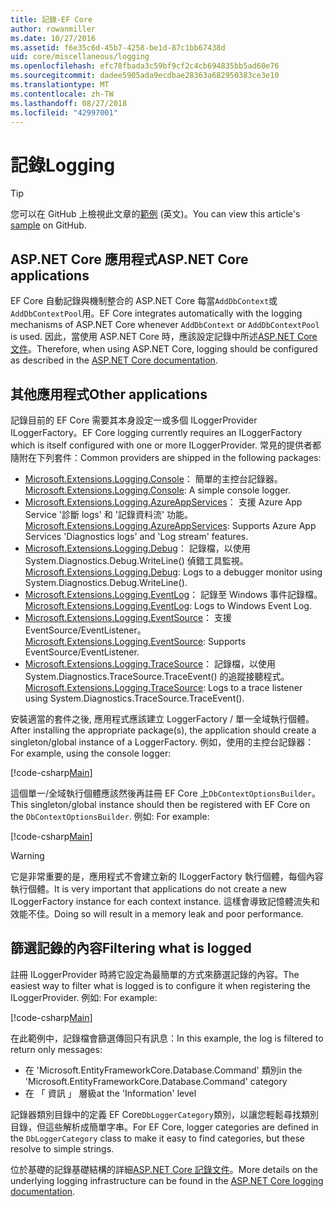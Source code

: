 ```yaml
---
title: 記錄-EF Core
author: rowanmiller
ms.date: 10/27/2016
ms.assetid: f6e35c6d-45b7-4258-be1d-87c1bb67438d
uid: core/miscellaneous/logging
ms.openlocfilehash: efc78fbada3c59bf9cf2c4cb694835bb5ad60e76
ms.sourcegitcommit: dadee5905ada9ecdbae28363a682950383ce3e10
ms.translationtype: MT
ms.contentlocale: zh-TW
ms.lasthandoff: 08/27/2018
ms.locfileid: "42997001"
---
```

# <a name="logging"></a><span data-ttu-id="59c17-102">記錄</span><span class="sxs-lookup"><span data-stu-id="59c17-102">Logging</span></span>

> [!TIP]  
> <span data-ttu-id="59c17-103">您可以在 GitHub 上檢視此文章的[範例](https://github.com/aspnet/EntityFramework.Docs/tree/master/samples/core/Miscellaneous/Logging) \(英文\)。</span><span class="sxs-lookup"><span data-stu-id="59c17-103">You can view this article's [sample](https://github.com/aspnet/EntityFramework.Docs/tree/master/samples/core/Miscellaneous/Logging) on GitHub.</span></span>

## <a name="aspnet-core-applications"></a><span data-ttu-id="59c17-104">ASP.NET Core 應用程式</span><span class="sxs-lookup"><span data-stu-id="59c17-104">ASP.NET Core applications</span></span>

<span data-ttu-id="59c17-105">EF Core 自動記錄與機制整合的 ASP.NET Core 每當`AddDbContext`或`AddDbContextPool`用。</span><span class="sxs-lookup"><span data-stu-id="59c17-105">EF Core integrates automatically with the logging mechanisms of ASP.NET Core whenever `AddDbContext` or `AddDbContextPool` is used.</span></span> <span data-ttu-id="59c17-106">因此，當使用 ASP.NET Core 時，應該設定記錄中所述[ASP.NET Core 文件](https://docs.microsoft.com/en-us/aspnet/core/fundamentals/logging?tabs=aspnetcore2x)。</span><span class="sxs-lookup"><span data-stu-id="59c17-106">Therefore, when using ASP.NET Core, logging should be configured as described in the [ASP.NET Core documentation](https://docs.microsoft.com/en-us/aspnet/core/fundamentals/logging?tabs=aspnetcore2x).</span></span>

## <a name="other-applications"></a><span data-ttu-id="59c17-107">其他應用程式</span><span class="sxs-lookup"><span data-stu-id="59c17-107">Other applications</span></span>

<span data-ttu-id="59c17-108">記錄目前的 EF Core 需要其本身設定一或多個 ILoggerProvider ILoggerFactory。</span><span class="sxs-lookup"><span data-stu-id="59c17-108">EF Core logging currently requires an ILoggerFactory which is itself configured with one or more ILoggerProvider.</span></span> <span data-ttu-id="59c17-109">常見的提供者都隨附在下列套件：</span><span class="sxs-lookup"><span data-stu-id="59c17-109">Common providers are shipped in the following packages:</span></span>

* <span data-ttu-id="59c17-110">[Microsoft.Extensions.Logging.Console](https://www.nuget.org/packages/Microsoft.Extensions.Logging.Console/)： 簡單的主控台記錄器。</span><span class="sxs-lookup"><span data-stu-id="59c17-110">[Microsoft.Extensions.Logging.Console](https://www.nuget.org/packages/Microsoft.Extensions.Logging.Console/): A simple console logger.</span></span>
* <span data-ttu-id="59c17-111">[Microsoft.Extensions.Logging.AzureAppServices](https://www.nuget.org/packages/Microsoft.Extensions.Logging.AzureAppServices/)： 支援 Azure App Service '診斷 logs' 和 '記錄資料流' 功能。</span><span class="sxs-lookup"><span data-stu-id="59c17-111">[Microsoft.Extensions.Logging.AzureAppServices](https://www.nuget.org/packages/Microsoft.Extensions.Logging.AzureAppServices/): Supports Azure App Services 'Diagnostics logs' and 'Log stream' features.</span></span>
* <span data-ttu-id="59c17-112">[Microsoft.Extensions.Logging.Debug](https://www.nuget.org/packages/Microsoft.Extensions.Logging.Debug/)： 記錄檔，以使用 System.Diagnostics.Debug.WriteLine() 偵錯工具監視。</span><span class="sxs-lookup"><span data-stu-id="59c17-112">[Microsoft.Extensions.Logging.Debug](https://www.nuget.org/packages/Microsoft.Extensions.Logging.Debug/): Logs to a debugger monitor using System.Diagnostics.Debug.WriteLine().</span></span>
* <span data-ttu-id="59c17-113">[Microsoft.Extensions.Logging.EventLog](https://www.nuget.org/packages/Microsoft.Extensions.Logging.EventLog/)： 記錄至 Windows 事件記錄檔。</span><span class="sxs-lookup"><span data-stu-id="59c17-113">[Microsoft.Extensions.Logging.EventLog](https://www.nuget.org/packages/Microsoft.Extensions.Logging.EventLog/): Logs to Windows Event Log.</span></span>
* <span data-ttu-id="59c17-114">[Microsoft.Extensions.Logging.EventSource](https://www.nuget.org/packages/Microsoft.Extensions.Logging.EventSource/)： 支援 EventSource/EventListener。</span><span class="sxs-lookup"><span data-stu-id="59c17-114">[Microsoft.Extensions.Logging.EventSource](https://www.nuget.org/packages/Microsoft.Extensions.Logging.EventSource/): Supports EventSource/EventListener.</span></span>
* <span data-ttu-id="59c17-115">[Microsoft.Extensions.Logging.TraceSource](https://www.nuget.org/packages/Microsoft.Extensions.Logging.TraceSource/)： 記錄檔，以使用 System.Diagnostics.TraceSource.TraceEvent() 的追蹤接聽程式。</span><span class="sxs-lookup"><span data-stu-id="59c17-115">[Microsoft.Extensions.Logging.TraceSource](https://www.nuget.org/packages/Microsoft.Extensions.Logging.TraceSource/): Logs to a trace listener using System.Diagnostics.TraceSource.TraceEvent().</span></span>

<span data-ttu-id="59c17-116">安裝適當的套件之後, 應用程式應該建立 LoggerFactory / 單一全域執行個體。</span><span class="sxs-lookup"><span data-stu-id="59c17-116">After installing the appropriate package(s), the application should create a singleton/global instance of a LoggerFactory.</span></span> <span data-ttu-id="59c17-117">例如，使用的主控台記錄器：</span><span class="sxs-lookup"><span data-stu-id="59c17-117">For example, using the console logger:</span></span>

[!code-csharp[Main](../../../samples/core/Miscellaneous/Logging/Logging/BloggingContext.cs#DefineLoggerFactory)]

<span data-ttu-id="59c17-118">這個單一/全域執行個體應該然後再註冊 EF Core 上`DbContextOptionsBuilder`。</span><span class="sxs-lookup"><span data-stu-id="59c17-118">This singleton/global instance should then be registered with EF Core on the `DbContextOptionsBuilder`.</span></span> <span data-ttu-id="59c17-119">例如: </span><span class="sxs-lookup"><span data-stu-id="59c17-119">For example:</span></span>

[!code-csharp[Main](../../../samples/core/Miscellaneous/Logging/Logging/BloggingContext.cs#RegisterLoggerFactory)]

> [!WARNING]
> <span data-ttu-id="59c17-120">它是非常重要的是，應用程式不會建立新的 ILoggerFactory 執行個體，每個內容執行個體。</span><span class="sxs-lookup"><span data-stu-id="59c17-120">It is very important that applications do not create a new ILoggerFactory instance for each context instance.</span></span> <span data-ttu-id="59c17-121">這樣會導致記憶體流失和效能不佳。</span><span class="sxs-lookup"><span data-stu-id="59c17-121">Doing so will result in a memory leak and poor performance.</span></span>

## <a name="filtering-what-is-logged"></a><span data-ttu-id="59c17-122">篩選記錄的內容</span><span class="sxs-lookup"><span data-stu-id="59c17-122">Filtering what is logged</span></span>

<span data-ttu-id="59c17-123">註冊 ILoggerProvider 時將它設定為最簡單的方式來篩選記錄的內容。</span><span class="sxs-lookup"><span data-stu-id="59c17-123">The easiest way to filter what is logged is to configure it when registering the ILoggerProvider.</span></span> <span data-ttu-id="59c17-124">例如: </span><span class="sxs-lookup"><span data-stu-id="59c17-124">For example:</span></span>

[!code-csharp[Main](../../../samples/core/Miscellaneous/Logging/Logging/BloggingContextWithFiltering.cs#DefineLoggerFactory)]

<span data-ttu-id="59c17-125">在此範例中，記錄檔會篩選傳回只有訊息：</span><span class="sxs-lookup"><span data-stu-id="59c17-125">In this example, the log is filtered to return only messages:</span></span>
 * <span data-ttu-id="59c17-126">在 'Microsoft.EntityFrameworkCore.Database.Command' 類別</span><span class="sxs-lookup"><span data-stu-id="59c17-126">in the 'Microsoft.EntityFrameworkCore.Database.Command' category</span></span>
 * <span data-ttu-id="59c17-127">在 「 資訊 」 層級</span><span class="sxs-lookup"><span data-stu-id="59c17-127">at the 'Information' level</span></span>

<span data-ttu-id="59c17-128">記錄器類別目錄中的定義 EF Core`DbLoggerCategory`類別，以讓您輕鬆尋找類別目錄，但這些解析成簡單字串。</span><span class="sxs-lookup"><span data-stu-id="59c17-128">For EF Core, logger categories are defined in the `DbLoggerCategory` class to make it easy to find categories, but these resolve to simple strings.</span></span>

<span data-ttu-id="59c17-129">位於基礎的記錄基礎結構的詳細[ASP.NET Core 記錄文件](https://docs.microsoft.com/en-us/aspnet/core/fundamentals/logging?tabs=aspnetcore2x)。</span><span class="sxs-lookup"><span data-stu-id="59c17-129">More details on the underlying logging infrastructure can be found in the [ASP.NET Core logging documentation](https://docs.microsoft.com/en-us/aspnet/core/fundamentals/logging?tabs=aspnetcore2x).</span></span>
